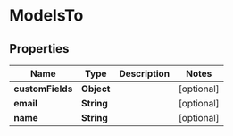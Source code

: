 
# ModelsTo

## Properties
Name | Type | Description | Notes
------------ | ------------- | ------------- | -------------
**customFields** | **Object** |  |  [optional]
**email** | **String** |  |  [optional]
**name** | **String** |  |  [optional]



